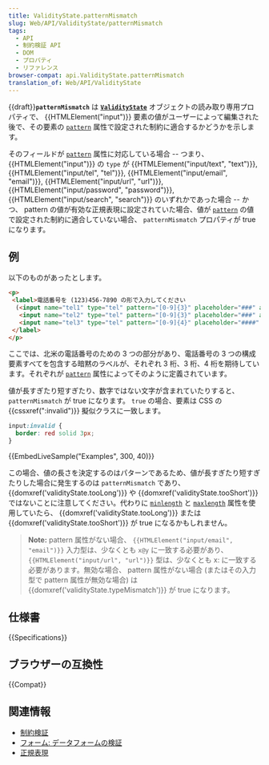 ```yaml
---
title: ValidityState.patternMismatch
slug: Web/API/ValidityState/patternMismatch
tags:
  - API
  - 制約検証 API
  - DOM
  - プロパティ
  - リファレンス
browser-compat: api.ValidityState.patternMismatch
translation_of: Web/API/ValidityState
---
```

{{draft}}**`patternMismatch`** は **[`ValidityState`](/ja/docs/Web/API/ValidityState)** オブジェクトの読み取り専用プロパティで、 {{HTMLElement("input")}} 要素の値がユーザーによって編集された後で、その要素の [`pattern`](/ja/docs/Web/HTML/Attributes/pattern) 属性で設定された制約に適合するかどうかを示します。

そのフィールドが [`pattern`](/ja/docs/Web/HTML/Attributes/pattern) 属性に対応している場合 -- つまり、 {{HTMLElement("input")}} の `type` が {{HTMLElement("input/text", "text")}}, {{HTMLElement("input/tel", "tel")}}, {{HTMLElement("input/email", "email")}}, {{HTMLElement("input/url", "url")}}, {{HTMLElement("input/password", "password")}}, {{HTMLElement("input/search", "search")}} のいずれかであった場合 -- かつ、 pattern の値が有効な正規表現に設定されていた場合、値が [`pattern`](/ja/docs/Web/HTML/Attributes/pattern) の値で設定された制約に適合していない場合、 `patternMismatch` プロパティが true になります。

## 例

以下のものがあったとします。

```html
<p>
 <label>電話番号を (123)456-7890 の形で入力してください
  (<input name="tel1" type="tel" pattern="[0-9]{3}" placeholder="###" aria-label="3 桁の市外局番" size="2"/>)-
   <input name="tel2" type="tel" pattern="[0-9]{3}" placeholder="###" aria-label="3 桁の市内局番" size="2"/> -
   <input name="tel3" type="tel" pattern="[0-9]{4}" placeholder="####" aria-label="4 桁の加入者番号" size="3"/>
 </label>
</p>
```

ここでは、北米の電話番号のための 3 つの部分があり、電話番号の 3 つの構成要素すべてを包含する暗黙のラベルが、それぞれ 3 桁、3 桁、4 桁を期待しています。それぞれが [`pattern`](/ja/docs/Web/HTML/Attributes/pattern) 属性によってそのように定義されています。

値が長すぎたり短すぎたり、数字ではない文字が含まれていたりすると、 `patternMismatch` が true になります。 `true` の場合、要素は CSS の {{cssxref(":invalid")}} 擬似クラスに一致します。

```css
input:invalid {
  border: red solid 3px;
}
```

{{EmbedLiveSample("Examples", 300, 40)}}

この場合、値の長さを決定するのはパターンであるため、値が長すぎたり短すぎたりした場合に発生するのは `patternMismatch` であり、 {{domxref('validityState.tooLong')}} や {{domxref('validityState.tooShort')}} ではないことに注意してください。代わりに [`minlength`](/ja/docs/Web/HTML/Attributes/minlength) と [`maxlength`](/ja/docs/Web/HTML/Attributes/maxlength) 属性を使用していたら、 {{domxref('validityState.tooLong')}} または {{domxref('validityState.tooShort')}} が true になるかもしれません。

> **Note:** pattern 属性がない場合、 `{{HTMLElement("input/email", "email")}}` 入力型は、少なくとも `x@y` に一致する必要があり、 `{{HTMLElement("input/url", "url")}}` 型は、少なくとも x: に一致する必要があります。無効な場合、 pattern 属性がない場合 (またはその入力型で pattern 属性が無効な場合) は {{domxref('validityState.typeMismatch')}} が true になります。

## 仕様書

{{Specifications}}

## ブラウザーの互換性

{{Compat}}

## 関連情報

- [制約検証](/ja/docs/Web/Guide/HTML/Constraint_validation)
- [フォーム: データフォームの検証](/ja/docs/Learn/Forms/Form_validation)
- [正規表現](/ja/docs/Web/JavaScript/Guide/Regular_Expressions)
